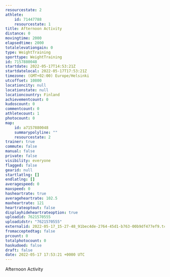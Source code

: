 ```yaml
---
resourcestate: 2
athlete:
    id: 71447788
    resourcestate: 1
title: Afternoon Activity
distance: 0
movingtime: 2000
elapsedtime: 2000
totalelevationgain: 0
type: WeightTraining
sporttype: WeightTraining
id: 7157880048
startdate: 2022-05-17T14:53:21Z
startdatelocal: 2022-05-17T17:53:21Z
timezone: (GMT+02:00) Europe/Helsinki
utcoffset: 10800
locationcity: null
locationstate: null
locationcountry: Finland
achievementcount: 0
kudoscount: 0
commentcount: 0
athletecount: 1
photocount: 0
map:
    id: a7157880048
    summarypolyline: ""
    resourcestate: 2
trainer: true
commute: false
manual: false
private: false
visibility: everyone
flagged: false
gearid: null
startlatlng: []
endlatlng: []
averagespeed: 0
maxspeed: 0
hasheartrate: true
averageheartrate: 102.5
maxheartrate: 121
heartrateoptout: false
displayhideheartrateoption: true
uploadid: 7621570555
uploadidstr: "7621570555"
externalid: 2022-05-17_15-27-48_91bec4de-2764-45d1-b763-00b9df477ef9.tcx
fromacceptedtag: false
prcount: 0
totalphotocount: 0
haskudoed: false
draft: false
date: 2022-05-17 17:53:21 +0000 UTC
---
```

Afternoon Activity